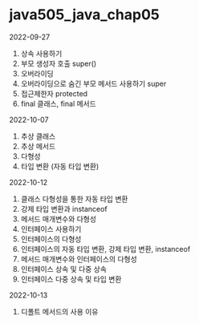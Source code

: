 # java505_java_chap05

2022-09-27
1. 상속 사용하기
2. 부모 생성자 호출 super()
3. 오버라이딩
4. 오버라이딩으로 숨긴 부모 메서드 사용하기 super
5. 접근제한자 protected
6. final 클래스, final 메서드

2022-10-07
1. 추상 클래스
2. 추상 메서드
3. 다형성
4. 타입 변환 (자동 타입 변환)

2022-10-12
1. 클래스 다형성을 통한 자동 타입 변환
2. 강제 타입 변환과 instanceof
3. 메서드 매개변수와 다형성
4. 인터페이스 사용하기
5. 인터페이스의 다형성
6. 인터페이스의 자동 타입 변환, 강제 타입 변환, instanceof
7. 메서드 매개변수와 인터페이스의 다형성
8. 인터페이스 상속 및 다중 상속
9. 인터페이스 다중 상속 및 타입 변환

2022-10-13
1. 디폴트 메서드의 사용 이유
